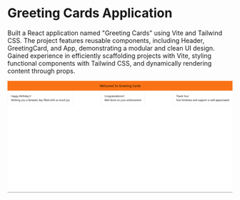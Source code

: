 # Greeting Cards Application

Built a React application named "Greeting Cards" using Vite and Tailwind CSS. The project features reusable components, including Header, GreetingCard, and App, demonstrating a modular and clean UI design. Gained experience in efficiently scaffolding projects with Vite, styling functional components with Tailwind CSS, and dynamically rendering content through props.

![Screenshot of Greeting Cards Application](./src/assets/image.png)

